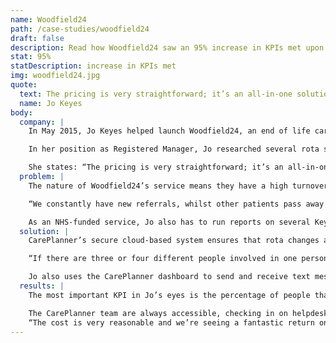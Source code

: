 ```yaml
---
name: Woodfield24
path: /case-studies/woodfield24
draft: false
description: Read how Woodfield24 saw an 95% increase in KPIs met upon the introduction of CarePlanner
stat: 95%
statDescription: increase in KPIs met
img: woodfield24.jpg
quote:
  text: The pricing is very straightforward; it’s an all-in-one solution, whereas other systems advertise one price for the basic module, and then want additional fees for additional features.
  name: Jo Keyes
body:
  company: |
    In May 2015, Jo Keyes helped launch Woodfield24, an end of life care agency that operates in partnership with the NHS Foundation Trust in Doncaster. Currently, 18 staff members deliver 400 hours of care each week for people approaching the final stages of life, and plans are in place for the operation to double in size.

    In her position as Registered Manager, Jo researched several rota systems for domiciliary care, but was attracted to CarePlanner for its simplicity.

    She states: “The pricing is very straightforward; it’s an all-in-one solution, whereas other systems advertise one price for the basic module, and then want additional fees for additional features.”
  problem: |
    The nature of Woodfield24’s service means they have a high turnover of service users, as individual circumstances can change rapidly. As such, it’s vital that the rota is easy to edit and update. Jo comments: “Scheduling appointments is actually very straightforward, but the rota often looks completely different from the morning to the end of the day.

    “We constantly have new referrals, whilst other patients pass away or need to increase their number of visits at very short notice. Frankly, I don’t know how we’d cope without CarePlanner because it makes the admin side of things so easy.”

    As an NHS-funded service, Jo also has to run reports on several Key Performance Indicators (KPIs) each month, such as the time spent providing face-to-face care and time spent travelling between visits. These can be generated with a few simple clicks, and exported into Excel spreadsheets.
  solution: |
    CarePlanner’s secure cloud-based system ensures that rota changes are automatically updated and immediately viewable. Woodfield24 staff are also provided with Android phones and use the CarePlanner app to check-in at each location, keep on top of messages and share information.

    “If there are three or four different people involved in one person’s care, it’s really useful to leave notes and communicate with each other in the online diary. This has proven to be extremely helpful in ensuring we deliver the very best service.”

    Jo also uses the CarePlanner dashboard to send and receive text messages, communicating urgent updates to staff and notifying them of last minute changes.
  results: |
    The most important KPI in Jo’s eyes is the percentage of people that die where they wish to. Nationally, this figure stands at 50%, but Woodfield24 delivers a 95% success rate. “We’re very proud of this,” confirms Jo, “and CarePlanner has helped us achieve it.”

    The CarePlanner team are always accessible, checking in on helpdesk enquiries seven days a week. Jo continues: “They respond to calls and emails very quickly, and have been very keen to resolve issues. With our high turnover of clients, we experienced a minor problem when it came to the reports, but the CarePlanner team found a solution very quickly.
    “The cost is very reasonable and we’re seeing a fantastic return on investment, so I’d have to give CarePlanner 10/10.”
---
```


